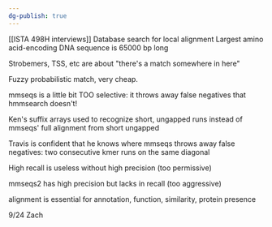 ```yaml
---
dg-publish: true
---
```

[[ISTA 498H interviews]]
Database search for local alignment
Largest amino acid-encoding DNA sequence is 65000 bp long

Strobemers, TSS, etc are about "there's a match somewhere in here"

Fuzzy probabilistic match, very cheap.

mmseqs is a little bit TOO selective: it throws away false negatives that hmmsearch doesn't!

Ken's suffix arrays used to recognize short, ungapped runs instead of mmseqs' full alignment from short ungapped 

Travis is confident that he knows where mmseqs throws away false negatives: two consecutive kmer runs on the same diagonal 

High recall is useless without high precision (too permissive)

mmseqs2 has high precision but lacks in recall (too aggressive)

alignment is essential for annotation, function, similarity, protein presence

9/24 Zach